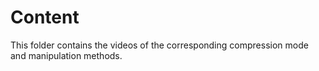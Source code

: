 # Content

This folder contains the videos of the corresponding compression mode and manipulation methods.

